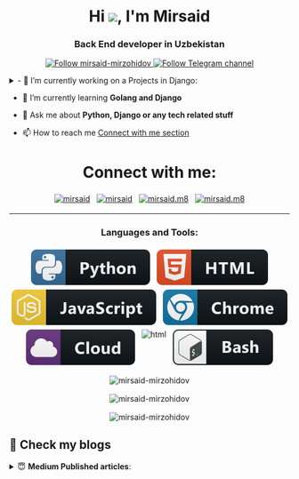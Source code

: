 <h1 align="center">Hi <img src="https://media.giphy.com/media/hvRJCLFzcasrR4ia7z/giphy.gif" width="25px">, I'm Mirsaid</h1>
<h3 align="center">Back End developer in Uzbekistan</h3>

<p align="center"><a href="https://github.com/mirsaid-mirzohidov">
    <img alt="Follow mirsaid-mirzohidov" src="https://img.shields.io/static/v1?label=Follow&message=mirsaid-mirzohidov&style=for-the-badge&color=4A90E2&labelColor=222222" />

<a href="https://t.me/theblog_uz">
    <img alt="Follow Telegram channel" src="https://img.shields.io/static/v1?label=Follow&message=Telegram-Channel&style=for-the-badge&color=4A90E2&labelColor=222222" />

  </a></p>


<details> 
 <summary> - 🔭 I’m currently working on a Projects in Django: </summary>
<br>
	
[![ReadMe Card](https://github-readme-stats.vercel.app/api/pin/?username=DigitalEdu-uz&repo=DigitalEdu)](https://github.com/DigitalEdu-uz/DigitalEdu)

[![ReadMe Card](https://github-readme-stats.vercel.app/api/pin/?username=mirsaid-mirzohidov&repo=mirsaid.uz)](https://github.com/mirsaid-mirzohidov/mirsaid.uz)

</details>


- 🌱 I’m currently learning **Golang and Django**

- 💬 Ask me about **Python, Django or any tech related stuff**

- 📫 How to reach me [Connect with me section](#connect-with-me)


<h1 align="center" id="connect-with-me"> Connect with me: </h1>

<p align="center">
<a href="https://t.me/Mirzakhidov_m" target="blank"><img align="center" src="https://github.com/MikeCodesDotNET/ColoredBadges/blob/master/png/social/telegram.png" alt="mirsaid" style="vertical-align:top; margin:4px" /></a>
<a href="" target="blank"><img align="center" src="https://github.com/MikeCodesDotNET/ColoredBadges/blob/master/png/social/linkedin.png" alt="mirsaid" style="vertical-align:top; margin:4px"/></a>
<a href="https://instagram.com/mirsaid.m8" target="blank"><img align="center" src="https://github.com/MikeCodesDotNET/ColoredBadges/blob/master/png/social/instagram.png" alt="mirsaid.m8" style="vertical-align:top; margin:4px"/></a>
	<a href="https://instagram.com/mirsaid.m8" target="blank"><img align="center" src="https://github.com/MikeCodesDotNET/ColoredBadges/blob/master/png/streaming/youtube.png" alt="mirsaid.m8" style="vertical-align:top; margin:4px"/></a>
</p>
<hr>
<h3 align="center">Languages and Tools:</h3>
	<p align="center">
  <!-- For more icons please follow  https://github.com/MikeCodesDotNET/ColoredBadges -->
  <img src="https://raw.githubusercontent.com/8bithemant/8bithemant/master/svg/dev/languages/python.svg" alt="python" style="vertical-align:top; margin:4px">
  <img src="https://raw.githubusercontent.com/8bithemant/8bithemant/master/svg/dev/languages/html.svg" alt="html" style="vertical-align:top; margin:4px">
  <img src="https://raw.githubusercontent.com/8bithemant/8bithemant/master/svg/dev/languages/js.svg" alt="js" style="vertical-align:top; margin:4px">
  <img src="https://raw.githubusercontent.com/8bithemant/8bithemant/master/svg/dev/misc/chrome.svg" alt="chrome" style="vertical-align:top; margin:4px">
  <img src="https://raw.githubusercontent.com/8bithemant/8bithemant/master/svg/dev/misc/cloud.svg" alt="cloud" style="vertical-align:top; margin:4px">
  <img src="https://github.com/MikeCodesDotNET/ColoredBadges/blob/master/png/dev/languages/go.png" alt="html" style="vertical-align:top; margin:4px">
  <img src="https://raw.githubusercontent.com/8bithemant/8bithemant/master/svg/dev/tools/bash.svg" alt="bash" style="vertical-align:top; margin:4px">
</p>

<p align="center"><img align="center" src="https://github-readme-stats.vercel.app/api/top-langs?username=mirsaid-mirzohidov&show_icons=true&locale=en&layout=compact" alt="mirsaid-mirzohidov" /></p>

<p align="center"><img align="center" src="https://github-readme-stats.vercel.app/api?username=mirsaid-mirzohidov&show_icons=true&theme=dark" alt="mirsaid-mirzohidov" /></p>

<p align="center"><img align="center" src="https://github-readme-streak-stats.herokuapp.com/?user=mirsaid-mirzohidov&" alt="mirsaid-mirzohidov" /></p>



## 📑 Check my blogs 

<details> 
 <summary> 😇 <b>Medium Published articles</b>: </summary>
<br>
    <a target="_blank" href="https://github-readme-medium-recent-article.vercel.app/medium/@pr2tik1/0"><img src="https://github-readme-medium-recent-article.vercel.app/medium/@pr2tik1/0" alt="Recent Article 0"></a>
    <a target="_blank" href="https://github-readme-medium-recent-article.vercel.app/medium/@pr2tik1/1"><img src="https://github-readme-medium-recent-article.vercel.app/medium/@pr2tik1/1" alt="Recent Article 1"></a>
    <a target="_blank" href="https://github-readme-medium-recent-article.vercel.app/medium/@pr2tik1/2"><img src="https://github-readme-medium-recent-article.vercel.app/medium/@pr2tik1/2" alt="Recent Article 2"></a>

</details>
